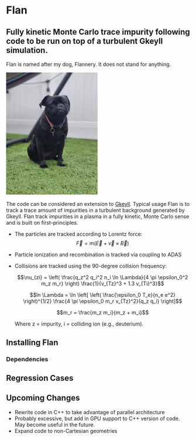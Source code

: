 # Flan
## Fully kinetic Monte Carlo trace impurity following code to be run on top of a turbulent Gkeyll simulation. 

Flan is named after my dog, Flannery. It does not stand for anything. 

<img src="https://github.com/shawnzamperini/flan/blob/main/docs/flan_image.jpg" width="250">

The code can be considered an extension to [Gkeyll](https://gkeyll.readthedocs.io/en/latest/install.html). Typical usage Flan is to track a trace amount of impurities in a turbulent background generated by Gkeyll. Flan track impurities in a plasma in a fully kinetic, Monte Carlo sense and is built on first-principles.

- The particles are tracked according to Lorentz force:
    $$\vec{F}=m(\vec{E} + \vec{v} \times \vec{B})$$
- Particle ionization and recombination is tracked via coupling to ADAS
- Collisions are tracked using the 90-degree collision frequency:
  
    $$\nu_{zi} = \left( \frac{q_z^2 q_i^2 n_i \ln \Lambda}{4 \pi \epsilon_0^2 m_z m_r} \right) \frac{1}{v_{Tz}^3 + 1.3 v_{Ti}^3}$$

    $$ln \Lambda = \ln \left[ \left( \frac{\epsilon_0 T_e}{n_e e^2} \right)^{1/2} \frac{4 \pi \epsilon_0 m_r v_{Tz}^2}{q_z q_i} \right]$$

    $$m_r = \frac{m_z m_i}{m_z + m_i}$$

    Where z = impurity, i = colliding ion (e.g., deuterium).


## Installing Flan

### Dependencies

## Regression Cases

## Upcoming Changes

- Rewrite code in C++ to take advantage of parallel architecture
- Probably excessive, but add in GPU support to C++ version of code. May become useful in the future.
- Expand code to non-Cartesian geometries
